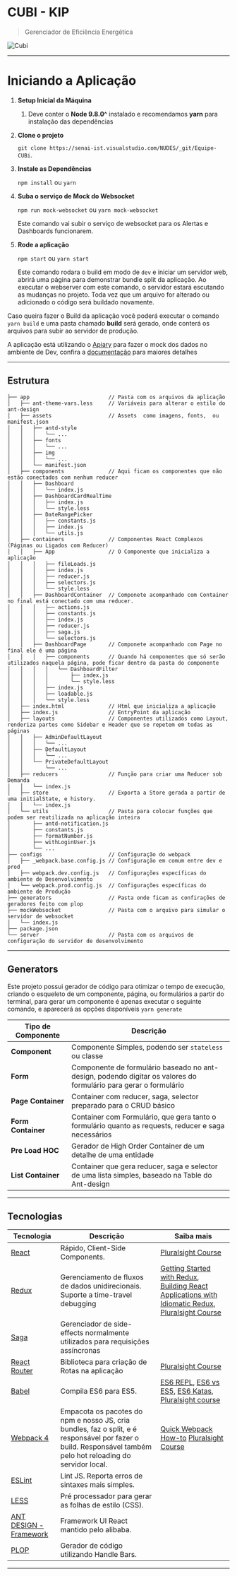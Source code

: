 # CUBI - KIP

> Gerenciador de Eficiência Energética

![Cubi][logo]

[logo]: https://senai-ist.visualstudio.com/f437cd09-794a-4a4d-9aec-e144a78eba22/_apis/git/repositories/eb58df89-2dae-4599-9a78-ed15645558cb/Items?path=%2Fimages%2Fcover.jpg&versionDescriptor%5BversionOptions%5D=0&versionDescriptor%5BversionType%5D=0&versionDescriptor%5Bversion%5D=dev&download=false&resolveLfs=true&%24format=octetStream&api-version=5.0-preview.1 'Cubi - KIP'

---

# Iniciando a Aplicação

1.  **Setup Inicial da Máquina**

    1.  Deve conter o **Node 9.8.0^** instalado e recomendamos **yarn** para instalação das dependências

2.  **Clone o projeto**

    `git clone https://senai-ist.visualstudio.com/NUDES/_git/Equipe-CUBi`.

3.  **Instale as Dependências**

    `npm install` ou `yarn`

4.  **Suba o serviço de Mock do Websocket**

    `npm run mock-websocket` ou `yarn mock-websocket`

    Este comando vai subir o serviço de websocket para os Alertas e Dashboards funcionarem.

5.  **Rode a aplicação**

    `npm start` ou `yarn start`

    Este comando rodara o build em modo de `dev` e iniciar um servidor web, abrirá uma página para demonstrar bundle split da aplicação. Ao executar o webserver com este comando, o servidor estará escutando as mudanças no projeto. Toda vez que um arquivo for alterado ou adicionado o código será buildado novamente.

Caso queira fazer o Build da aplicação você poderá executar o comando `yarn build` e uma pasta chamado **build** será gerado, onde conterá os arquivos para subir ao servidor de produção.

A aplicação está utilizando o [Apiary](https://cubi3.docs.apiary.io/) para fazer o mock dos dados no ambiente de Dev, confira a [documentação](https://cubi3.docs.apiary.io/) para maiores detalhes

---

## Estrutura

```code
├── app                         // Pasta com os arquivos da aplicação
│   ├── ant-theme-vars.less     // Variáveis para alterar o estilo do ant-design
│   ├── assets                  // Assets  como imagens, fonts,  ou manifest.json
│   │   ├── antd-style
│   │   │   └── ...
│   │   ├── fonts
│   │   │   └── ...
│   │   ├── img
│   │   │   └── ...
│   │   └── manifest.json
│   ├── components              // Aqui ficam os componentes que não estão conectados com nenhum reducer
│   │   ├── Dashboard
│   │   │   └── index.js
│   │   ├── DashboardCardRealTime
│   │   │   ├── index.js
│   │   │   └── style.less
│   │   ├── DateRangePicker
│   │   │   ├── constants.js
│   │   │   ├── index.js
│   │   │   └── utils.js
│   ├── containers              // Componentes React Complexos (Páginas ou Ligados com Reducer)
│   │   ├── App                 // O Componente que inicializa a aplicação
│   │   │   ├── fileLoads.js
│   │   │   ├── index.js
│   │   │   ├── reducer.js
│   │   │   ├── selectors.js
│   │   │   └── style.less
│   │   ├── DashboardContainer  // Componete acompanhado com Container no final está conectado com uma reducer.
│   │   │   ├── actions.js
│   │   │   ├── constants.js
│   │   │   ├── index.js
│   │   │   ├── reducer.js
│   │   │   ├── saga.js
│   │   │   └── selectors.js
│   │   ├── DashboardPage       // Componete acompanhado com Page no final ele é uma página
│   │   │   ├── components      // Quando há componentes que só serão utilizados naquela página, pode ficar dentro da pasta do componente
│   │   │   │   └── DashboardFilter
│   │   │   │       ├── index.js
│   │   │   │       └── style.less
│   │   │   ├── index.js
│   │   │   ├── loadable.js
│   │   │   └── style.less
│   ├── index.html              // Html que inicializa a aplicação
│   ├── index.js                // EntryPoint da aplicação
│   ├── layouts                 // Componentes utilizados como Layout, renderiza partes como Sidebar e Header que se repetem em todas as páginas
│   │   ├── AdminDefaultLayout
│   │   │   └── ...
│   │   ├── DefaultLayout
│   │   │   └── ...
│   │   └── PrivateDefaultLayout
│   │       └── ...
│   ├── reducers                // Função para criar uma Reducer sob Demanda
│   │   └── index.js
│   ├── store                   // Exporta a Store gerada a partir de uma initialState, e history.
│   │   └── index.js
│   └── utils                   // Pasta para colocar funções que podem ser reutilizada na aplicação inteira
│       ├── antd-notification.js
│       ├── constants.js
│       ├── formatNumber.js
│       ├── withLoginUser.js
│       └── ...
├── configs                     // Configuração do webpack
│   ├── _webpack.base.config.js // Configuração em comum entre dev e prod
│   ├── webpack.dev.config.js   // Configurações específicas do ambiente de Desenvolvimento
│   └── webpack.prod.config.js  // Configurações específicas do ambiente de Produção
├── generators                  // Pasta onde ficam as confirações de geradores feito com plop
├── mockWebsocket               // Pasta com o arquivo para simular o servidor de websocket
│   └── index.js
├── package.json
└── server                      // Pasta com os arquivos de configuração do servidor de desenvolvimento
```

---

## Generators

Este projeto possui gerador de código para otimizar o tempo de execução, criando o esqueleto de um componente, página, ou formulários a partir do terminal, para gerar um componente é apenas executar o seguinte comando, e aparecerá as opções disponíveis
`yarn generate`

| **Tipo de Componente** | **Descrição**                                                                                                    |
| ---------------------- | ---------------------------------------------------------------------------------------------------------------- |
| **Component**          | Componente Simples, podendo ser `stateless` ou classe                                                            |
| **Form**               | Componente de formulário baseado no ant-design, podendo digitar os valores do formulário para gerar o formulário |
| **Page Container**     | Container com reducer, saga, selector preparado para o CRUD básico                                               |
| **Form Container**     | Container com Formulário, que gera tanto o formulário quanto as requests, reducer e saga necessários             |
| **Pre Load HOC**       | Gerador de High Order Container de um detalhe de uma entidade                                                    |
| **List Container**     | Container que gera reducer, saga e selector de uma lista simples, baseado na Table do Ant-design                 |

---

## Tecnologias

| **Tecnologia**                                                    | **Descrição**                                                                                                                                                 | **Saiba mais**                                                                                                                                                                                                                                                                                              |
| ----------------------------------------------------------------- | ------------------------------------------------------------------------------------------------------------------------------------------------------------- | ----------------------------------------------------------------------------------------------------------------------------------------------------------------------------------------------------------------------------------------------------------------------------------------------------------- |
| [React](https://facebook.github.io/react/)                        | Rápido, Client-Side Components.                                                                                                                               | [Pluralsight Course](https://www.pluralsight.com/courses/react-flux-building-applications)                                                                                                                                                                                                                  |
| [Redux](http://redux.js.org)                                      | Gerenciamento de fluxos de dados unidirecionais. Suporte a time-travel debugging                                                                              | [Getting Started with Redux](https://egghead.io/courses/getting-started-with-redux), [Building React Applications with Idiomatic Redux](https://egghead.io/courses/building-react-applications-with-idiomatic-redux), [Pluralsight Course](http://www.pluralsight.com/courses/react-redux-react-router-es6) |
| [Saga](https://redux-saga.js.org/docs/api/)                       | Gerenciador de side-effects normalmente utilizados para requisições assíncronas                                                                               |                                                                                                                                                                                                                                                                                                             |
| [React Router](https://github.com/reactjs/react-router)           | Biblioteca para criação de Rotas na aplicação                                                                                                                 | [Pluralsight Course](https://www.pluralsight.com/courses/react-flux-building-applications)                                                                                                                                                                                                                  |
| [Babel](http://babeljs.io)                                        | Compila ES6 para ES5.                                                                                                                                         | [ES6 REPL](https://babeljs.io/repl/), [ES6 vs ES5](http://es6-features.org), [ES6 Katas](http://es6katas.org), [Pluralsight course](https://www.pluralsight.com/courses/javascript-fundamentals-es6)                                                                                                        |
| [Webpack 4](https://webpack.js.org)                               | Empacota os pacotes do npm e nosso JS, cria bundles, faz o split, e é responsável por fazer o build. Responsável também pelo hot reloading do servidor local. | [Quick Webpack How-to](https://github.com/petehunt/webpack-howto) [Pluralsight Course](https://www.pluralsight.com/courses/webpack-fundamentals)                                                                                                                                                            |
| [ESLint](http://eslint.org/)                                      | Lint JS. Reporta erros de sintaxes mais simples.                                                                                                              |                                                                                                                                                                                                                                                                                                             |
| [LESS](http://lesscss.org/)                                       | Pré processador para gerar as folhas de estilo (CSS).                                                                                                         |                                                                                                                                                                                                                                                                                                             |
| [ANT DESIGN - Framework](https://ant.design/docs/react/introduce) | Framework UI React mantido pelo alibaba.                                                                                                                      |                                                                                                                                                                                                                                                                                                             |
| [PLOP](https://plopjs.com/documentation/)                         | Gerador de código utilizando Handle Bars.                                                                                                                     |                                                                                                                                                                                                                                                                                                             |

---
